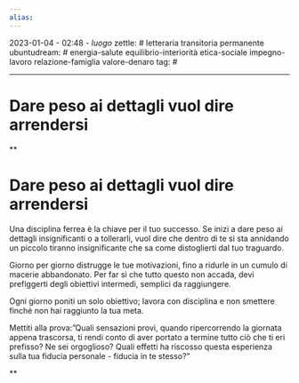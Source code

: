 ```yaml
---
alias: 
---
```

2023-01-04 - 02:48 - *luogo*
zettle: # letteraria transitoria permanente
ubuntudream: # energia-salute equilibrio-interiorità etica-sociale impegno-lavoro relazione-famiglia valore-denaro 
tag: #

---
# Dare peso ai dettagli vuol dire arrendersi

**

# Dare peso ai dettagli vuol dire arrendersi

Una disciplina ferrea è la chiave per il tuo successo. Se inizi a dare peso ai dettagli insignificanti o a tollerarli, vuol dire che dentro di te si sta annidando un piccolo tiranno insignificante che sa come distoglierti dal tuo traguardo.

Giorno per giorno distrugge le tue motivazioni, fino a ridurle in un cumulo di macerie abbandonato. Per far sì che tutto questo non accada, devi prefiggerti degli obiettivi intermedi, semplici da raggiungere.

Ogni giorno poniti un solo obiettivo; lavora con disciplina e non smettere finché non hai raggiunto la tua meta.

Mettiti alla prova:”Quali sensazioni provi, quando ripercorrendo la giornata appena trascorsa, ti rendi conto di aver portato a termine tutto ciò che ti eri prefisso? Ne sei orgoglioso? Quali effetti ha riscosso questa esperienza sulla tua fiducia personale - fiducia in te stesso?”

**